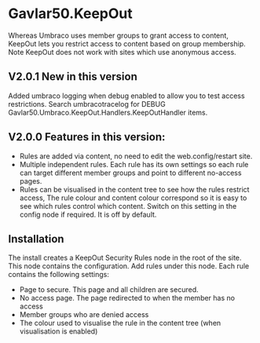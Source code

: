 # Gavlar50.KeepOut

Whereas Umbraco uses member groups to grant access to content, KeepOut lets you restrict access to content based on group membership. Note KeepOut does not work with sites which use anonymous access.

## V2.0.1 New in this version
Added umbraco logging when debug enabled to allow you to test access restrictions. Search umbracotracelog for DEBUG Gavlar50.Umbraco.KeepOut.Handlers.KeepOutHandler items.

## V2.0.0 Features in this version:
* Rules are added via content, no need to edit the web.config/restart site.
* Multiple independent rules. Each rule has its own settings so each rule can target different member groups and point to different no-access pages.
* Rules can be visualised in the content tree to see how the rules restrict access, The rule colour and content colour correspond so it is easy to see which rules control which content. Switch on this setting in the config node if required. It is off by default.

## Installation
The install creates a KeepOut Security Rules node in the root of the site. This node contains the configuration. Add rules under this node. Each rule contains the following settings:
* Page to secure. This page and all children are secured.
* No access page. The page redirected to when the member has no access
* Member groups who are denied access
* The colour used to visualise the rule in the content tree (when visualisation is enabled)
